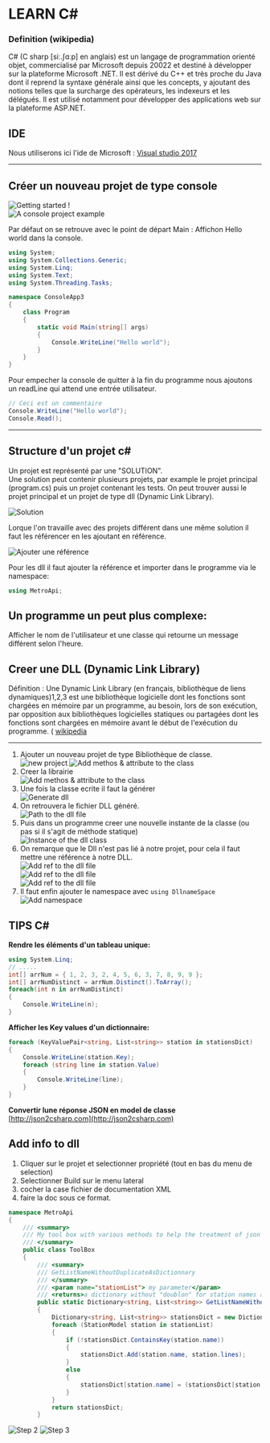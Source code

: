 # LEARN C#


### Definition (wikipedia)
C# (C sharp [siː.ʃɑːp] en anglais) est un langage de programmation orienté objet, commercialisé par Microsoft depuis 20022 et destiné à développer sur la plateforme Microsoft .NET.
Il est dérivé du C++ et très proche du Java dont il reprend la syntaxe générale ainsi que les concepts, y ajoutant des notions telles que la surcharge des opérateurs, les indexeurs et les délégués. Il est utilisé notamment pour développer des applications web sur la plateforme ASP.NET.

## IDE
Nous utiliserons ici l'ide de Microsoft : [Visual studio 2017](https://visualstudio.microsoft.com/fr/vs/community/)

---

## Créer un nouveau projet de type console

![Getting started !](Capture_00.png)   
![A console project example](Capture_01.png)   

Par défaut on se retrouve avec le point de départ Main :
Affichon Hello world dans la console.
````csharp
using System;
using System.Collections.Generic;
using System.Linq;
using System.Text;
using System.Threading.Tasks;

namespace ConsoleApp3
{
    class Program
    {
        static void Main(string[] args)
        {
            Console.WriteLine("Hello world");
        }
    }
}
```` 
Pour empecher la console de quitter à la fin du programme nous ajoutons un readLine qui attend une entrée utilisateur.

````csharp
// Ceci est un commentaire
Console.WriteLine("Hello world");
Console.Read();
````

---

## Structure d'un projet c#

Un projet est représenté par une "SOLUTION".     
Une solution peut contenir plusieurs projets, par example le projet principal (program.cs) puis un projet contenant les tests. 
On peut trouver aussi le projet principal et un projet de type dll (Dynamic Link Library).    

![Solution](Capture_02.png)   

Lorque l'on travaille avec des projets différent dans une même solution il faut les référencer en les ajoutant en référence.     

![Ajouter une référence](Capture_03.png)   


Pour les dll il faut ajouter la référence et importer dans le programme via le namespace:
````csharp
using MetroApi;
````




## Un programme un peut plus complexe:
Afficher le nom de l'utilisateur et une classe qui  retourne un message différent selon l'heure.

## Creer une DLL (Dynamic Link Library)
Définition  : Une Dynamic Link Library (en français, bibliothèque de liens dynamiques)1,2,3 est une bibliothèque logicielle dont les fonctions sont chargées en mémoire par un programme, au besoin, lors de son exécution, par opposition aux bibliothèques logicielles statiques ou partagées dont les fonctions sont chargées en mémoire avant le début de l'exécution du programme. ( [wikipedia](https://fr.wikipedia.org/wiki/Dynamic_Link_Library)

---
1. Ajouter un nouveau projet de type Bibliothèque de classe.         
![new project](Capture_06.png)
![Add methos & attribute to the class](Capture_07.png)
2. Creer la librairie         
![Add methos & attribute to the class](Capture_08.png)
3. Une fois la classe ecrite il faut la générer       
![Generate dll](Capture_10.png)
4. On retrouvera le fichier DLL généré.     
![Path to the dll file](Capture_11.png)
5. Puis dans un programme creer une nouvelle instante de la classe (ou pas si il s'agit de méthode statique)     
![Instance of the dll class](Capture_12.png)
6. On remarque que le Dll n'est pas lié à notre projet, pour cela il faut mettre une référence à notre DLL.     
![Add ref to the dll file](Capture_13.png)      
![Add ref to the dll file](Capture_14.png)     
![Add ref to the dll file](Capture_15.png)     
7. Il faut enfin ajouter le namespace avec `using DllnameSpace`     
![Add namespace](Capture_16.png)


## TIPS C#

**Rendre les éléments d'un tableau unique:**     
````csharp
using System.Linq;
// .....
int[] arrNum = { 1, 2, 3, 2, 4, 5, 6, 3, 7, 8, 9, 9 };
int[] arrNumDistinct = arrNum.Distinct().ToArray();
foreach(int n in arrNumDistinct)
{
    Console.WriteLine(n);
}
````
**Afficher les Key values d'un dictionnaire:**
````csharp
foreach (KeyValuePair<string, List<string>> station in stationsDict)
{
    Console.WriteLine(station.Key);
    foreach (string line in station.Value)
    {
        Console.WriteLine(line);
    }
}
````
**Convertir lune réponse JSON en model de classe**     
[http://json2csharp.com](http://json2csharp.com)

## Add info to dll 
1. Cliquer sur le projet et selectionner propriété (tout en bas du menu de selection)
2. Selectionner Build sur le menu lateral
3. cocher la case fichier de documentation XML
4. faire la doc sous ce format.


````csharp
namespace MetroApi
{
    /// <summary>
    /// My tool box with various methods to help the treatment of json Datas
    /// </summary>
    public class ToolBox
    {
        /// <summary>
        /// GetListNameWithoutDuplicateAsDictionnary
        /// </summary>
        /// <param name="stationList"> my parameter</param>
        /// <returns>a dictionary without "doublon" for station names and lines</returns>
        public static Dictionary<string, List<string>> GetListNameWithoutDuplicateAsDictionnary(List<StationModel> stationList)
        {
            Dictionary<string, List<string>> stationsDict = new Dictionary<string, List<string>>();
            foreach (StationModel station in stationList)
            {
                if (!stationsDict.ContainsKey(station.name))
                {
                    stationsDict.Add(station.name, station.lines);
                }
                else
                {
                    stationsDict[station.name] = (stationsDict[station.name].Concat(station.lines)).Distinct().ToList();
                }
            }
            return stationsDict;
        }
````
![Step 2](Capture_04.png)
![Step 3](Capture_045.png)    